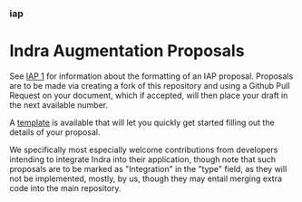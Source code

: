### iap

# Indra Augmentation Proposals

See [IAP 1](iap0001.md) for information about the formatting of an IAP proposal. Proposals are to be made via creating a fork of this repository and using a Github Pull Request on your document, which if accepted, will then place your draft in the next available number.

A [template](iap-template.md) is available that will let you quickly get started filling out the details of your proposal.

We specifically most especially welcome contributions from developers intending to integrate Indra into their application, though note that such proposals are to be marked as "Integration" in the "type" field, as they will not be implemented, mostly, by us, though they may entail merging extra code into the main repository.
